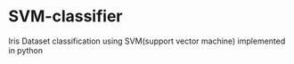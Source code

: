 # SVM-classifier
Iris Dataset classification using SVM(support vector machine) implemented in python
